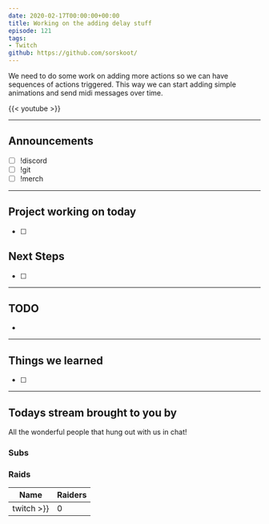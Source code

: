 ```yaml
---
date: 2020-02-17T00:00:00+00:00
title: Working on the adding delay stuff
episode: 121
tags:
- Twitch
github: https://github.com/sorskoot/
---
```


We need to do some work on adding more actions so we can have sequences of actions triggered. This way we can start adding simple animations and send midi messages over time.

{{< youtube  >}}

<!--more-->

---

## Announcements

- [ ] !discord
- [ ] !git
- [ ] !merch

---

## Project working on today

- [ ] 


## Next Steps

- [ ] 

---

## TODO

-

---

## Things we learned

- [ ] 

---

## Todays stream brought to you by

All the wonderful people that hung out with us in chat!

### Subs


### Raids

| Name | Raiders |
| --- | --- |
|  twitch  >}} | 0 |
